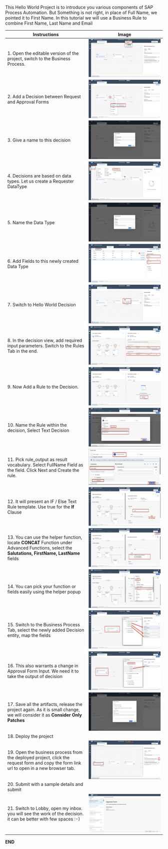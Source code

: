 This Hello World Project is to introduce you various components of SAP Process Automation. But Something is not right, in place of Full Name, we pointed it to First Name. In this tutorial we will use a Business Rule to combine First Name, Last Name and Email

Instructions | Image
------------ | -----
1. Open the editable version of the project, switch to the Business Process. | ![](Images/OpenTheEditableVersion.png)
2. Add a Decision between Request and Approval Forms | ![](Images/AddADecision.png)
3. Give a name to this decision  | ![](Images/NameTheDecision.png)
4. Decisions are based on data types. Let us create a Requester DataType | ![](Images/AddADataType.png)
5. Name the Data Type | ![](Images/NameTheDataType.png)
6. Add Fields to this newly created Data Type | ![](Images/AddFieldsToDataType.png)
7. Switch to Hello World Decision | ![](Images/OpenHelloWorldDecision.png)
8. In the decision view, add required input parameters. Switch to the Rules Tab in the end. | ![](Images/AddDecisionInputParameters.png)
9. Now Add a Rule to the Decision. | ![](Images/AddARuleToTheDecision.png)
10. Name the Rule within the decision, Select Text Decision | ![](Images/NameTheRuleInDecision.png)
11. Pick rule_output as result vocabulary. Select FullName Field as the field. Click Next and Create the rule. | ![](Images/AddConfigureResultsInDecision.png)
12. It will present an IF / Else Text Rule template. Use true for the **If** Clause | ![](Images/CreateBusinessDecision_1_2.png)
13. You can use the helper function, locate **CONCAT** Function under Advanced Functions, select the **Salutations, FirstName, LastName** fields | ![](Images/CreateBusinessDecision_2_2.png)
14. You can pick your function or fields easily using the helper popup | ![](Images/DecisionHelperRoutine.png)
15. Switch to the Business Process Tab, select the newly added Decision entity, map the fields | ![](Images/ConfigureHelloWorldDecision.png)
16. This also warrants a change in Approval Form Input. We need it to take the output of decision | ![](Images/MapRightFieldInApprovalForm.png)
17. Save all the artifacts, release the project again. As it is small change, we will consider it as **Consider Only Patches** | ![](Images/ReleaseAgainProject.png)
18. Deploy the project |
19. Open the business process from the deployed project, click the request form and copy the form link url to open in a new browser tab.  | ![](Images/OpenTheFormLinkURL2.png)
20. Submit with a sample details and submit |
21. Switch to Lobby, open my inbox. you will see the work of the decision. it can be better with few spaces :-) | ![](Images/OpenMyInbox2.png)

**END**
